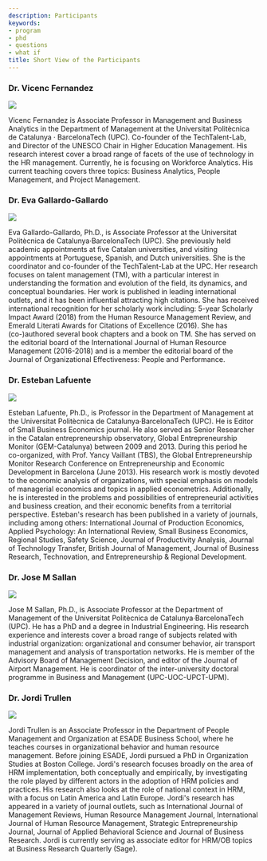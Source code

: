```yaml
---
description: Participants
keywords:
- program
- phd
- questions
- what if
title: Short View of the Participants
---
```

### Dr. Vicenc Fernandez

![](/img/people/vicenc.png) 

Vicenc Fernandez is Associate Professor in Management and Business Analytics in the Department of Management at the Universitat Politècnica de Catalunya · BarcelonaTech (UPC). Co-founder of the TechTalent-Lab, and Director of the UNESCO Chair in Higher Education Management. His research interest cover a broad range of facets of the use of technology in the HR management. Currently, he is focusing on Workforce Analytics. His current teaching covers three topics: Business Analytics, People Management, and Project Management.


### Dr. Eva Gallardo-Gallardo

![](/img/people/eva.png) 

Eva Gallardo-Gallardo, Ph.D., is Associate Professor at the Universitat Politècnica de Catalunya·BarcelonaTech (UPC). She previously held academic appointments at five Catalan universities, and visiting appointments at Portuguese, Spanish, and Dutch universities. She is the coordinator and co-founder of the TechTalent-Lab at the UPC. Her research focuses on talent management (TM), with a particular interest in understanding the formation and evolution of the field, its dynamics, and conceptual boundaries. Her work is published in leading international outlets, and it has been influential attracting high citations. She has received international recognition for her scholarly work including: 5-year Scholarly Impact Award (2018) from the Human Resource Management Review, and Emerald Literati Awards for Citations of Excellence (2016). She has (co-)authored several book chapters and a book on TM. She has served on the editorial board of the International Journal of Human Resource Management (2016-2018) and is a member the editorial board of the Journal of Organizational Effectiveness: People and Performance.

### Dr. Esteban Lafuente

![](/img/people/esteban.png) 

Esteban Lafuente, Ph.D., is Professor in the Department of Management at the Universitat Politècnica de Catalunya·BarcelonaTech (UPC). He is Editor of Small Business Economics journal. He also served as Senior Researcher in the Catalan entrepreneurship observatory, Global Entrepreneurship Monitor (GEM-Catalunya) between 2009 and 2013. During this period he co-organized, with Prof. Yancy Vaillant (TBS), the Global Entrepreneurship Monitor Research Conference on Entrepreneurship and Economic Development in Barcelona (June 2013). His research work is mostly devoted to the economic analysis of organizations, with special emphasis on models of managerial economics and topics in applied econometrics. Additionally, he is interested in the problems and possibilities of entrepreneurial activities and business creation, and their economic benefits from a territorial perspective. Esteban's research has been published in a variety of journals, including among others: International Journal of Production Economics, Applied Psychology: An International Review, Small Business Economics, Regional Studies, Safety Science, Journal of Productivity Analysis, Journal of Technology Transfer, British Journal of Management, Journal of Business Research, Technovation, and Entrepreneurship & Regional Development. 

### Dr. Jose M Sallan

![](/img/people/sallan.png) 

Jose M Sallan, Ph.D., is Associate Professor at the Department of Management of the Universitat Politècnica de Catalunya·BarcelonaTech (UPC). He has a PhD and a degree in Industrial Engineering. His research experience and interests cover a broad range of subjects related with industrial organization: organizational and consumer behavior, air transport management and analysis of transportation networks. He is member of the Advisory Board of Management Decision, and editor of the Journal of Airport Management. He is coordinator of the inter-university doctoral programme in Business and Management (UPC-UOC-UPCT-UPM).

### Dr. Jordi Trullen

![](/img/people/jordi.png) 

Jordi Trullen is an Associate Professor in the Department of People Management and Organization at ESADE Business School, where he teaches courses in organizational behavior and human resource management. Before joining ESADE, Jordi pursued a PhD in Organization Studies at Boston College. Jordi's research focuses broadly on the area of HRM implementation, both conceptually and empirically, by investigating the role played by different actors in the adoption of HRM policies and practices. His research also looks at the role of national context in HRM, with a focus on Latin America and Latin Europe. Jordi's research has appeared in a variety of journal outlets, such as International Journal of Management Reviews, Human Resource Management Journal, International Journal of Human Resource Management, Strategic Entrepreneurship Journal, Journal of Applied Behavioral Science and Journal of Business Research. Jordi is currently serving as associate editor for HRM/OB topics at Business Research Quarterly (Sage).